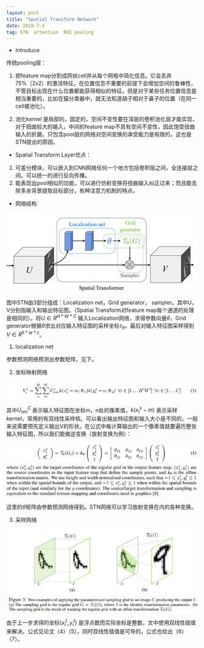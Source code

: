 ```yaml
---
layout: post
title: "Spatial Transform Network"
date: 2018-7-3
tag: STN  attention  ROI pooling
---   
```


* Introduce

传统pooling层：

1. 把feature map分割成网状cell并从每个网格中简化信息。它会丢弃75%（2x2）的激活特征，在位置信息不重要的前提下会增加空间的鲁棒性，不管目标出现在什么位置都能获得相似的特征。但是对于某些任务位置信息是相当重要的，比如在猫分类器中，就无法知道胡子相对于鼻子的位置（在同一cell被池化）。

2. 池化kernel 是局部的，固定的，空间不变性要在深层的卷积池化层才能实现，对于扭曲较大的输入，中间的feature map不具有空间不变性，因此饱受扭曲输入的折磨。只包含pool层的网络对空间变换的承受能力是有限的，这也是STN提出的原因。

* Spatial Transform Layer优点：

1. 可差分模块，可以嵌入到CNN网络任何一个地方包括卷积层之间，全连接层之间。可以统一的进行反向传播。
2. 能表现出pool相似的功能，可以进行仿射变换将扭曲输入纠正过来；而且能去除多余背景提取目标部分，有种注意力机制的特点。

* 网络结构

![](/images/STN1.PNG)

图中STN由3部分组成：Localization net，Grid generator， sampler。其中U，V分别指输入和输出特征图。（Spatial Transform对feature map每个通道的处理是相同的）。将$U{\in}R^{H*W*C}$ 输入Localization网络，求得参数向量$\theta$，Grid generator根据$\theta$求出对应输入特征图的采样坐标$\tau_{\theta}$，最后对输入特征图采样得到$V{\in}R^{h*w*c}$。

1. localization net

参数预测网络预测出参数矩阵，见下。

2. 坐标映射网络

![](/images/STN2.PNG)

其中$U^C_{nm}$ 表示输入特征图在坐标m，n处的像素值，$k(x^s_i - m)$ 表示采样kernel，常用的有双线性采样核。可以看出输出特征图和输入大小是不同的，一般来说需要预先定义输出V的形状。在公式中每计算输出的一个像素值就要遍历整张输入特征图，所以我们能做逆变换（放射变换为例）：

![](/images/STN3.PNG)

这里的$\theta$矩阵由参数预测网络得到。STN网络可以学习放射变换在内的各种变换。

3. 采样网络

![](/images/STN4.PNG)

由于上一步求得的坐标$(x^t_i, y^t_i)$ 是浮点数而实际坐标是整数，文中使用双线性插值来解决。公式见论文（4）（5），同时双线性插值是可导的，公式也给出（6）（7）。
